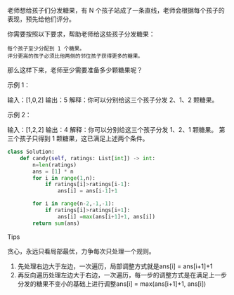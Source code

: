 老师想给孩子们分发糖果，有 N 个孩子站成了一条直线，老师会根据每个孩子的表现，预先给他们评分。

你需要按照以下要求，帮助老师给这些孩子分发糖果：

    每个孩子至少分配到 1 个糖果。
    评分更高的孩子必须比他两侧的邻位孩子获得更多的糖果。

那么这样下来，老师至少需要准备多少颗糖果呢？

 

示例 1：

输入：[1,0,2]
输出：5
解释：你可以分别给这三个孩子分发 2、1、2 颗糖果。

示例 2：

输入：[1,2,2]
输出：4
解释：你可以分别给这三个孩子分发 1、2、1 颗糖果。
     第三个孩子只得到 1 颗糖果，这已满足上述两个条件。



```python
class Solution:
    def candy(self, ratings: List[int]) -> int:
        n=len(ratings)
        ans = [1] * n
        for i in range(1,n):
            if ratings[i]>ratings[i-1]:
                ans[i] = ans[i-1]+1

        for i in range(n-2,-1,-1):
            if ratings[i]>ratings[i+1]:
                ans[i] =max(ans[i+1]+1, ans[i])
        return sum(ans)

```



Tips

贪心，永远只看局部最优，力争每次只处理一个规则。

1. 先处理右边大于左边，一次遍历，局部调整方式就是ans[i] = ans[i+1]+1
2. 再反向遍历处理左边大于右边，一次遍历，每一步的调整方式是在满足上一步分发的糖果不变小的基础上进行调整ans[i] = max(ans[i+1]+1, ans[i])